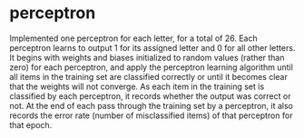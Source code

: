 # perceptron

Implemented one perceptron for each letter, for a total of 26. Each perceptron learns to output 1 for its assigned letter and 0 for all other letters. It begins with weights and biases initialized to random values (rather than zero) for each perceptron, and apply the perceptron learning algorithm until all items in the training set are classified correctly or until it becomes clear that the weights will not converge.
As each item in the training set is classified by each perceptron, it records whether the output was correct or not. At the end of each pass through the training set by a perceptron, it also records the error rate (number of misclassified items) of that perceptron for that epoch.
